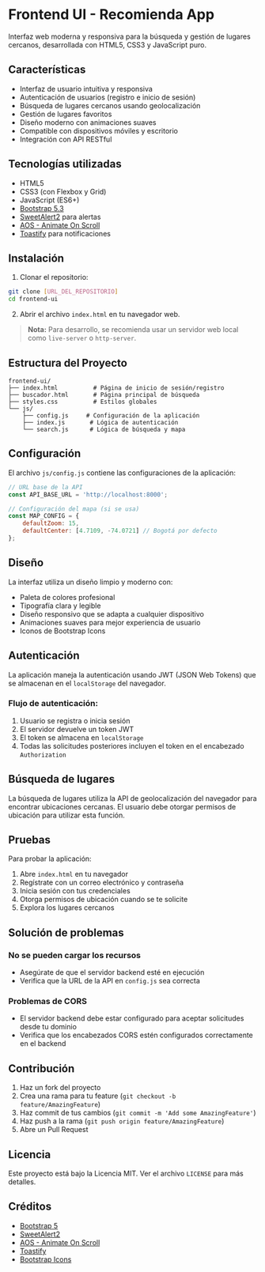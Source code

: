 # Frontend UI - Recomienda App

Interfaz web moderna y responsiva para la búsqueda y gestión de lugares cercanos, desarrollada con HTML5, CSS3 y JavaScript puro.

## Características

- Interfaz de usuario intuitiva y responsiva
- Autenticación de usuarios (registro e inicio de sesión)
- Búsqueda de lugares cercanos usando geolocalización
- Gestión de lugares favoritos
- Diseño moderno con animaciones suaves
- Compatible con dispositivos móviles y escritorio
- Integración con API RESTful

## Tecnologías utilizadas

- HTML5
- CSS3 (con Flexbox y Grid)
- JavaScript (ES6+)
- [Bootstrap 5.3](https://getbootstrap.com/)
- [SweetAlert2](https://sweetalert2.github.io/) para alertas
- [AOS - Animate On Scroll](https://michalsnik.github.io/aos/)
- [Toastify](https://apvarun.github.io/toastify-js/) para notificaciones

## Instalación

1. Clonar el repositorio:
```bash
git clone [URL_DEL_REPOSITORIO]
cd frontend-ui
```

2. Abrir el archivo `index.html` en tu navegador web.

> **Nota:** Para desarrollo, se recomienda usar un servidor web local como `live-server` o `http-server`.

## Estructura del Proyecto

```
frontend-ui/
├── index.html          # Página de inicio de sesión/registro
├── buscador.html       # Página principal de búsqueda
├── styles.css          # Estilos globales
└── js/
    ├── config.js     # Configuración de la aplicación
    ├── index.js       # Lógica de autenticación
    └── search.js      # Lógica de búsqueda y mapa
```

## Configuración

El archivo `js/config.js` contiene las configuraciones de la aplicación:

```javascript
// URL base de la API
const API_BASE_URL = 'http://localhost:8000';

// Configuración del mapa (si se usa)
const MAP_CONFIG = {
    defaultZoom: 15,
    defaultCenter: [4.7109, -74.0721] // Bogotá por defecto
};
```

## Diseño

La interfaz utiliza un diseño limpio y moderno con:

- Paleta de colores profesional
- Tipografía clara y legible
- Diseño responsivo que se adapta a cualquier dispositivo
- Animaciones suaves para mejor experiencia de usuario
- Iconos de Bootstrap Icons

## Autenticación

La aplicación maneja la autenticación usando JWT (JSON Web Tokens) que se almacenan en el `localStorage` del navegador.

### Flujo de autenticación:

1. Usuario se registra o inicia sesión
2. El servidor devuelve un token JWT
3. El token se almacena en `localStorage`
4. Todas las solicitudes posteriores incluyen el token en el encabezado `Authorization`

## Búsqueda de lugares

La búsqueda de lugares utiliza la API de geolocalización del navegador para encontrar ubicaciones cercanas. El usuario debe otorgar permisos de ubicación para utilizar esta función.

## Pruebas

Para probar la aplicación:

1. Abre `index.html` en tu navegador
2. Regístrate con un correo electrónico y contraseña
3. Inicia sesión con tus credenciales
4. Otorga permisos de ubicación cuando se te solicite
5. Explora los lugares cercanos

## Solución de problemas

### No se pueden cargar los recursos
- Asegúrate de que el servidor backend esté en ejecución
- Verifica que la URL de la API en `config.js` sea correcta

### Problemas de CORS
- El servidor backend debe estar configurado para aceptar solicitudes desde tu dominio
- Verifica que los encabezados CORS estén configurados correctamente en el backend

## Contribución

1. Haz un fork del proyecto
2. Crea una rama para tu feature (`git checkout -b feature/AmazingFeature`)
3. Haz commit de tus cambios (`git commit -m 'Add some AmazingFeature'`)
4. Haz push a la rama (`git push origin feature/AmazingFeature`)
5. Abre un Pull Request

## Licencia

Este proyecto está bajo la Licencia MIT. Ver el archivo `LICENSE` para más detalles.

## Créditos

- [Bootstrap 5](https://getbootstrap.com/)
- [SweetAlert2](https://sweetalert2.github.io/)
- [AOS - Animate On Scroll](https://michalsnik.github.io/aos/)
- [Toastify](https://apvarun.github.io/toastify-js/)
- [Bootstrap Icons](https://icons.getbootstrap.com/)
